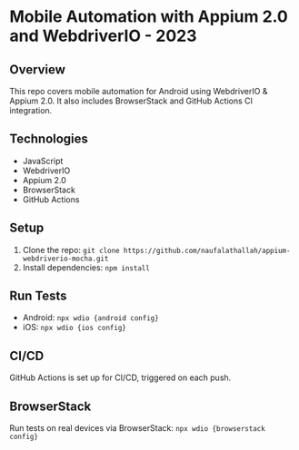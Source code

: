 # Mobile Automation with Appium 2.0 and WebdriverIO - 2023

## Overview
This repo covers mobile automation for Android using WebdriverIO & Appium 2.0. It also includes BrowserStack and GitHub Actions CI integration.

## Technologies
- JavaScript
- WebdriverIO
- Appium 2.0
- BrowserStack
- GitHub Actions

## Setup
1. Clone the repo: `git clone https://github.com/naufalathallah/appium-webdriverio-mocha.git`
2. Install dependencies: `npm install`

## Run Tests
- Android: `npx wdio {android config}`
- iOS: `npx wdio {ios config}`

## CI/CD
GitHub Actions is set up for CI/CD, triggered on each push.

## BrowserStack
Run tests on real devices via BrowserStack: `npx wdio {browserstack config}`
